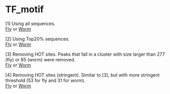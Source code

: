 # TF_motif

[1] Using all sequences.  
[Fly](https://htmlpreview.github.io/?https://github.com/Jiahao-Gao/TF_motif/blob/main/FlySTREME_AllPeaks.html) or [Worm](https://htmlpreview.github.io/?https://github.com/Jiahao-Gao/TF_motif/blob/main/WormSTREME_AllPeaks.html)

[2] Using Top20% sequences.  
[Fly](https://htmlpreview.github.io/?https://github.com/Jiahao-Gao/TF_motif/blob/main/FlySTREME_Top20Percent.html) or [Worm](https://htmlpreview.github.io/?https://github.com/Jiahao-Gao/TF_motif/blob/main/WormSTREME_Top20Percent.html)

[3] Removing HOT sites. Peaks that fall in a cluster with size larger than 277 (fly) or 85 (worm) were removed.  
[Fly](https://htmlpreview.github.io/?https://github.com/Jiahao-Gao/TF_motif/blob/main/FlySTREME_RemoveHOT.html) or [Worm](https://htmlpreview.github.io/?https://github.com/Jiahao-Gao/TF_motif/blob/main/WormSTREME_RemoveHOT.html)

[4] Removing HOT sites (stringent). Similar to [3], but with more stringent threshold (53 for fly and 31 for worm).  
[Fly](https://htmlpreview.github.io/?https://github.com/Jiahao-Gao/TF_motif/blob/main/FlySTREME_RemoveUltraHOT.html) or [Worm](https://htmlpreview.github.io/?https://github.com/Jiahao-Gao/TF_motif/blob/main/WormSTREME_RemoveUltraHOT.html)
